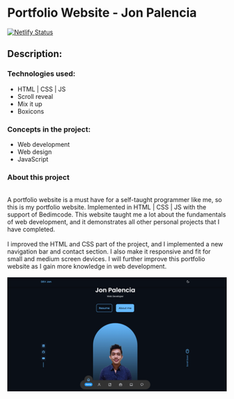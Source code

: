 # Portfolio Website - Jon Palencia
[![Netlify Status](https://api.netlify.com/api/v1/badges/cd2e3686-7f81-47ae-9fd6-1099a8fcb929/deploy-status)](https://app.netlify.com/sites/jon-portfolio/deploys)

## **Description:**

### Technologies used:

- HTML | CSS | JS
- Scroll reveal
- Mix it up
- Boxicons


### Concepts in the project:

- Web development
- Web design
- JavaScript

### About this project
\
A portfolio website is a must have for a self-taught programmer like me, so this is my portfolio website. Implemented in HTML | CSS | JS with the support of Bedimcode. This website taught me a lot about the fundamentals of web development, and it demonstrates all other personal projects that I have completed.
\
\
I improved the HTML and CSS part of the project, and I implemented a new navigation bar and contact section. I also make it responsive and fit for small and medium screen devices. I will further improve this portfolio website as I gain more knowledge in web development.
\
\
![preview img](./assets/img/perview-portfolio.png)

